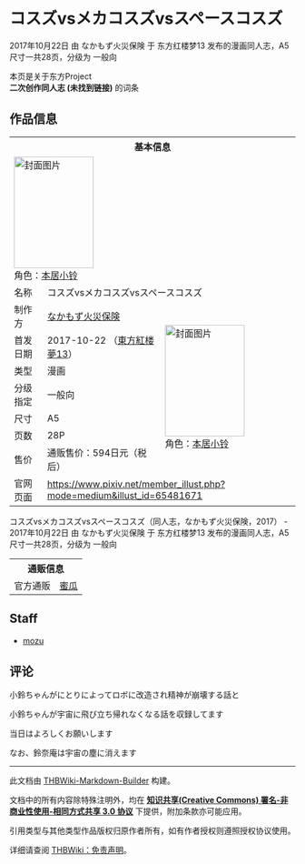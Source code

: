 # コスズvsメカコスズvsスペースコスズ

<!-- source html: G:\repos\THBWiki-Markdown-Builder\THBWikiMarkdown\Temp\main\f\fa\ns0%3A%E3%82%B3%E3%82%B9%E3%82%BAvs%E3%83%A1%E3%82%AB%E3%82%B3%E3%82%B9%E3%82%BAvs%E3%82%B9%E3%83%9A%E3%83%BC%E3%82%B9%E3%82%B3%E3%82%B9%E3%82%BA.html -->

2017年10月22日 由 なかもず火災保険 于 东方红楼梦13 发布的漫画同人志，A5尺寸一共28页，分级为 一般向

本页是关于东方Project  
 **二次创作同人志 (未找到链接)** 的词条

## 作品信息

<table><tbody><tr><th colspan="3">基本信息</th></tr><tr><td class="cover-artwork-mobile" colspan="2"><a href="./文件-コスズvsメカコスズvsスペースコスズ封面.jpg.md" class="image" title="封面图片"><img alt="封面图片" src="https://upload.thwiki.cc/thumb/f/ff/%E3%82%B3%E3%82%B9%E3%82%BAvs%E3%83%A1%E3%82%AB%E3%82%B3%E3%82%B9%E3%82%BAvs%E3%82%B9%E3%83%9A%E3%83%BC%E3%82%B9%E3%82%B3%E3%82%B9%E3%82%BA%E5%B0%81%E9%9D%A2.jpg/140px-%E3%82%B3%E3%82%B9%E3%82%BAvs%E3%83%A1%E3%82%AB%E3%82%B3%E3%82%B9%E3%82%BAvs%E3%82%B9%E3%83%9A%E3%83%BC%E3%82%B9%E3%82%B3%E3%82%B9%E3%82%BA%E5%B0%81%E9%9D%A2.jpg" decoding="async" loading="lazy" width="140" height="196" srcset="https://upload.thwiki.cc/thumb/f/ff/%E3%82%B3%E3%82%B9%E3%82%BAvs%E3%83%A1%E3%82%AB%E3%82%B3%E3%82%B9%E3%82%BAvs%E3%82%B9%E3%83%9A%E3%83%BC%E3%82%B9%E3%82%B3%E3%82%B9%E3%82%BA%E5%B0%81%E9%9D%A2.jpg/210px-%E3%82%B3%E3%82%B9%E3%82%BAvs%E3%83%A1%E3%82%AB%E3%82%B3%E3%82%B9%E3%82%BAvs%E3%82%B9%E3%83%9A%E3%83%BC%E3%82%B9%E3%82%B3%E3%82%B9%E3%82%BA%E5%B0%81%E9%9D%A2.jpg 1.5x, https://upload.thwiki.cc/thumb/f/ff/%E3%82%B3%E3%82%B9%E3%82%BAvs%E3%83%A1%E3%82%AB%E3%82%B3%E3%82%B9%E3%82%BAvs%E3%82%B9%E3%83%9A%E3%83%BC%E3%82%B9%E3%82%B3%E3%82%B9%E3%82%BA%E5%B0%81%E9%9D%A2.jpg/280px-%E3%82%B3%E3%82%B9%E3%82%BAvs%E3%83%A1%E3%82%AB%E3%82%B3%E3%82%B9%E3%82%BAvs%E3%82%B9%E3%83%9A%E3%83%BC%E3%82%B9%E3%82%B3%E3%82%B9%E3%82%BA%E5%B0%81%E9%9D%A2.jpg 2x" data-file-width="800" data-file-height="1120"></a><div class="cover-char">角色：<a href="./本居小铃.md" title="本居小铃">本居小铃</a></div></td>
</tr><tr><td class="label">名称</td><td colspan="2"> コスズvsメカコスズvsスペースコスズ </td></tr><tr><td class="label">制作方</td><td><a href="./なかもず火災保険.md" title="なかもず火災保険">なかもず火災保険</a></td><td class="cover-artwork" rowspan="7" style="min-width:196px;"><a href="./文件-コスズvsメカコスズvsスペースコスズ封面.jpg.md" class="image" title="封面图片"><img alt="封面图片" src="https://upload.thwiki.cc/thumb/f/ff/%E3%82%B3%E3%82%B9%E3%82%BAvs%E3%83%A1%E3%82%AB%E3%82%B3%E3%82%B9%E3%82%BAvs%E3%82%B9%E3%83%9A%E3%83%BC%E3%82%B9%E3%82%B3%E3%82%B9%E3%82%BA%E5%B0%81%E9%9D%A2.jpg/140px-%E3%82%B3%E3%82%B9%E3%82%BAvs%E3%83%A1%E3%82%AB%E3%82%B3%E3%82%B9%E3%82%BAvs%E3%82%B9%E3%83%9A%E3%83%BC%E3%82%B9%E3%82%B3%E3%82%B9%E3%82%BA%E5%B0%81%E9%9D%A2.jpg" decoding="async" loading="lazy" width="140" height="196" srcset="https://upload.thwiki.cc/thumb/f/ff/%E3%82%B3%E3%82%B9%E3%82%BAvs%E3%83%A1%E3%82%AB%E3%82%B3%E3%82%B9%E3%82%BAvs%E3%82%B9%E3%83%9A%E3%83%BC%E3%82%B9%E3%82%B3%E3%82%B9%E3%82%BA%E5%B0%81%E9%9D%A2.jpg/210px-%E3%82%B3%E3%82%B9%E3%82%BAvs%E3%83%A1%E3%82%AB%E3%82%B3%E3%82%B9%E3%82%BAvs%E3%82%B9%E3%83%9A%E3%83%BC%E3%82%B9%E3%82%B3%E3%82%B9%E3%82%BA%E5%B0%81%E9%9D%A2.jpg 1.5x, https://upload.thwiki.cc/thumb/f/ff/%E3%82%B3%E3%82%B9%E3%82%BAvs%E3%83%A1%E3%82%AB%E3%82%B3%E3%82%B9%E3%82%BAvs%E3%82%B9%E3%83%9A%E3%83%BC%E3%82%B9%E3%82%B3%E3%82%B9%E3%82%BA%E5%B0%81%E9%9D%A2.jpg/280px-%E3%82%B3%E3%82%B9%E3%82%BAvs%E3%83%A1%E3%82%AB%E3%82%B3%E3%82%B9%E3%82%BAvs%E3%82%B9%E3%83%9A%E3%83%BC%E3%82%B9%E3%82%B3%E3%82%B9%E3%82%BA%E5%B0%81%E9%9D%A2.jpg 2x" data-file-width="800" data-file-height="1120"></a><div class="cover-char">角色：<a href="./本居小铃.md" title="本居小铃">本居小铃</a></div></td>
</tr><tr><td class="label">首发日期</td><td>2017-10-22&#160;（<a href="/展会作品列表?e=%E4%B8%9C%E6%96%B9%E7%BA%A2%E6%A5%BC%E6%A2%A6%2313">東方紅楼夢13</a>）</td></tr><tr><td class="label">类型</td><td>漫画</td></tr><tr><td class="label">分级指定</td><td>一般向</td></tr><tr><td class="label">尺寸</td><td>A5</td></tr><tr><td class="label">页数</td><td>28P</td></tr><tr><td class="label">售价</td><td>通贩售价：594日元（税后）</td></tr>
<tr><td class="label">官网页面</td><td colspan="2"><a rel="nofollow" class="external free" href="https://www.pixiv.net/member_illust.php?mode=medium&amp;illust_id=65481671">https://www.pixiv.net/member_illust.php?mode=medium&amp;illust_id=65481671</a></td></tr></tbody></table>

コスズvsメカコスズvsスペースコスズ（同人志，なかもず火災保険，2017） - 2017年10月22日 由 なかもず火災保険 于 东方红楼梦13 发布的漫画同人志，A5尺寸一共28页，分级为 一般向

<table><tbody><tr><th colspan="3">通贩信息</th></tr><tr><td class="label">官方通贩</td><td colspan="2"><a rel="nofollow" class="external text" href="https://www.melonbooks.co.jp/detail/detail.php?product_id=291654">蜜瓜</a></td></tr></tbody></table>



## Staff
- [mozu](./mozu.md)


## 评论

  
小鈴ちゃんがにとりによってロボに改造され精神が崩壊する話と  

小鈴ちゃんが宇宙に飛び立ち帰れなくなる話を収録してます  

当日はよろしくお願いします  

なお、鈴奈庵は宇宙の塵に消えます
  







---

此文档由 [THBWiki-Markdown-Builder](https://github.com/Delsin-Yu/THBWiki-Markdown-Builder) 构建。

文档中的所有内容除特殊注明外，均在 [**知识共享(Creative Commons) 署名-非商业性使用-相同方式共享 3.0 协议**](https://creativecommons.org/licenses/by-sa/3.0/deed.zh-hans) 下提供，附加条款亦可能应用。

引用类型与其他类型作品版权归原作者所有，如有作者授权则遵照授权协议使用。

详细请查阅 [THBWiki：免责声明](https://thbwiki.cc/THBWiki:%E5%85%8D%E8%B4%A3%E5%A3%B0%E6%98%8E)。

